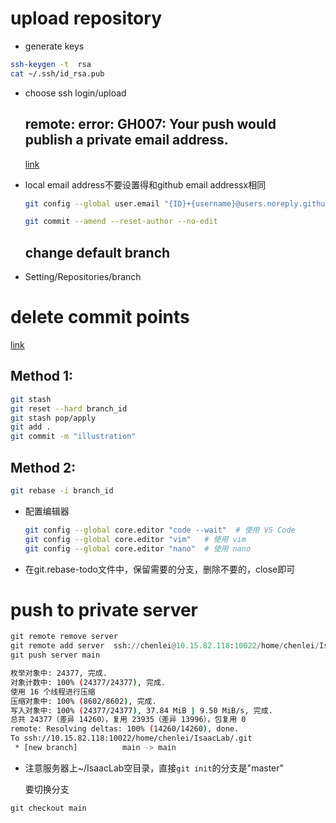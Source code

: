 # upload repository

* generate keys

```bash
ssh-keygen -t  rsa
cat ~/.ssh/id_rsa.pub
```

* choose ssh login/upload
  
  ## remote: error: GH007: Your push would publish a private email address.
  
  [link](https://stackoverflow.com/questions/43863522/error-your-push-would-publish-a-private-email-address)

* local email address不要设置得和github email addressx相同
  
  ```bash
  git config --global user.email "{ID}+{username}@users.noreply.github.com"
  ```
  
  ```bash
  git commit --amend --reset-author --no-edit
  ```
  
  ## change default branch

* Setting/Repositories/branch

# delete commit points

[link](https://stackoverflow.com/questions/1338728/how-do-i-delete-a-commit-from-a-branch)

## Method 1:

```bash
git stash
git reset --hard branch_id
git stash pop/apply
git add .
git commit -m "illustration"
```

## Method 2:

```bash
git rebase -i branch_id
```

* 配置编辑器
  
  ```bash
  git config --global core.editor "code --wait"  # 使用 VS Code
  git config --global core.editor "vim"   # 使用 vim
  git config --global core.editor "nano"  # 使用 nano
  ```

* 在git.rebase-todo文件中，保留需要的分支，删除不要的，close即可

# push to private server

```python
git remote remove server
git remote add server  ssh://chenlei@10.15.82.118:10022/home/chenlei/IsaacLab/.git
git push server main
```

```bash
枚举对象中: 24377, 完成.
对象计数中: 100% (24377/24377), 完成.
使用 16 个线程进行压缩
压缩对象中: 100% (8602/8602), 完成.
写入对象中: 100% (24377/24377), 37.84 MiB | 9.50 MiB/s, 完成.
总共 24377（差异 14260），复用 23935（差异 13996），包复用 0
remote: Resolving deltas: 100% (14260/14260), done.
To ssh://10.15.82.118:10022/home/chenlei/IsaacLab/.git
 * [new branch]          main -> main
```

* 注意服务器上~/IsaacLab空目录，直接`git init`的分支是"master"
  
  要切换分支

```python
git checkout main
```
